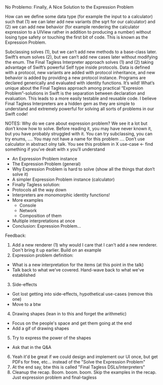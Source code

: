 

No Problemo: Finally, A Nice Solution to the Expression Problem

How can we define some data type (for example the input to a calculator) such that (1) we can later add new variants (the sqrt for our calculator) and (2) we can add new behavior (for example rendering the calculator expression to a UIView rather in addition to producing a number) without losing type safety or touching the first bit of code. This is known as the Expression Problem. 

Subclassing solves (1), but we can’t add new methods to a base-class later. Swift’s enum solves (2), but we can’t add new cases later without modifying the enum. The Final Tagless Interpreter approach solves (1) and (2) taking advantage of Swift’s powerful Self type inside protocols. Data is defined with a protocol, new variants are added with protocol inheritance, and new behavior is added by providing a new protocol instance. Programs are declared generically and evaluated with identity functions. It’s wild! What’s unique about the Final Tagless approach among practical “Expresion Problem”-solutions in Swift is the separation between declaration and evaluation. This leads to a more easily testable and reusable code. I believe Final Tagless Interpreters are a hidden gem as they are simple to understand and extremely powerful for solving all sorts of problems in our Swift code!

NOTES: Why do we care about expression problem?
We see it a lot but don’t know how to solve. Before reading it, you may have never known it, but you have probably struggled with it. You can try subclassing, you can try enums, ….
You may not have a name for this problem ….
Don’t use calculator in abstract olny talk.  You see this problem in X use-case ← find something if you’ve dealt with x you’ll understand



- An Expression Problem instance
- The Expression Problem (general)
- Why Expression Problem is hard to solve (show all the things that don’t solve it)
- A simpler Expression Problem instance (calculator)
- Finally Tagless solution:
- Protocols all the way down
- Interpreters are monomorphic identity functions!
- More examples
  - Console
  - Network
  - Composition of them
- Multiple interpretations at once
- Conclusion: Expression Problem…



Feedback:

1. Add a new renderer (1) why would I care that I can't add a new renderer. Don't bring it up earlier. Build on an example
2. Expression problem definition:
  * What is a new interpretation for the items (at this point in the talk)
  * Talk back to what we've covered. Hand-wave back to what we've established
3. Side-effects
  * Got lost getting into side-effects, hypothetical use-cases (remove this one)
  * Move to a btw
4. Drawing shapes (lean in to this and forget the arithmetic)
  * Focus on the people's space and get them going at the end
  * Add a gif of drawing shapes
5. Try to express the power of the shapes
  * Ask that in the Q&A
6. Yeah it'd be great if we could design and implement our UI once, but get PDFs for free, etc... instead of the "Solve the Expression Problem"
7. At the end say, btw this is called "Final Tagless DSLs/Interpreters"
8. Cleanup the recap. Boom. boom. boom. Skip the examples in the recap. Just expression problem and final-tagless




